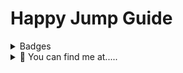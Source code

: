 # Happy Jump Guide 

<details>
  <summary>Badges</summary>
  <p align="center">
    <img src="https://api.netlify.com/api/v1/badges/97101fdf-0136-4b5f-800a-d9ef7339c034/deploy-status" alt="Netlify Status">
<br>
![Phillip_J_Fry](https://dcbadge.vercel.app/api/shield/p.j.fry)
  </p>
</details>

<details>
  <summary>👀 You can find me at.....</summary>
  <p align="center">
    Torn City<br>
    <a href="https://www.torn.com/2184575"><img src="https://www.torn.com/signature.php?id=3&user=2184575" alt="Torn City Signature"></a>
or
[![TC-ESSENTIALS](https://dcbadge.vercel.app/api/server/XdunSgj5be)](https://discord.gg/XdunSgj5be)
  </p>
</details>
